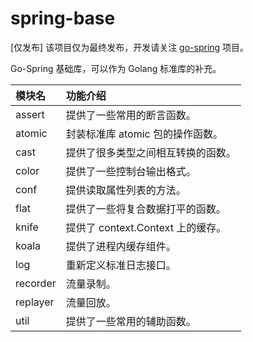 # spring-base

[仅发布] 该项目仅为最终发布，开发请关注 [go-spring](https://github.com/go-spring/go-spring) 项目。

Go-Spring 基础库，可以作为 Golang 标准库的补充。

| 模块名 | 功能介绍 |
| :--- | :--- |
| assert | 提供了一些常用的断言函数。 |
| atomic | 封装标准库 atomic 包的操作函数。 |
| cast | 提供了很多类型之间相互转换的函数。 |
| color | 提供了一些控制台输出格式。 |
| conf | 提供读取属性列表的方法。 |
| flat | 提供了一些将复合数据打平的函数。 |
| knife | 提供了 context.Context 上的缓存。 |
| koala | 提供了进程内缓存组件。 |
| log | 重新定义标准日志接口。 |
| recorder | 流量录制。 |
| replayer | 流量回放。 |
| util | 提供了一些常用的辅助函数。 |